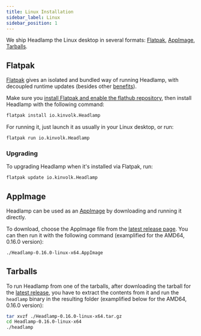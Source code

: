 ```yaml
---
title: Linux Installation
sidebar_label: Linux
sidebar_position: 1
---
```


We ship Headlamp the Linux desktop in several formats: [Flatpak](#flatpak), [AppImage](#appimage), [Tarballs](#tarballs).

## Flatpak

[Flatpak](https://flatpak.org/) gives an isolated and bundled way of running Headlamp, with decoupled runtime updates (besides other [benefits](https://en.wikipedia.org/wiki/Flatpak#Features)).

Make sure you [install Flatpak and enable the flathub repository](https://flatpak.org/setup/), then install Headlamp with the following command:

```bash
flatpak install io.kinvolk.Headlamp
```

For running it, just launch it as usually in your Linux desktop, or run:

```bash
flatpak run io.kinvolk.Headlamp
```

### Upgrading

To upgrading Headlamp when it's installed via Flatpak, run:

```bash
flatpak update io.kinvolk.Headlamp
```

## AppImage

Headlamp can be used as an [AppImage](https://appimage.org/) by downloading and running it directly.

To download, choose the AppImage file from the [latest release page](https://github.com/headlamp-k8s/headlamp/releases/latest).
You can then run it with the following command (examplified for the AMD64, 0.16.0 version):

```bash
./Headlamp-0.16.0-linux-x64.AppImage
```

## Tarballs

To run Headlamp from one of the tarballs, after downloading the tarball for the [latest release](https://github.com/headlamp-k8s/headlamp/releases/latest), you have to extract the contents from it and run
the `headlamp` binary in the resulting folder (examplified below for the AMD64, 0.16.0 version):

```bash
tar xvzf ./Headlamp-0.16.0-linux-x64.tar.gz
cd Headlamp-0.16.0-linux-x64
./headlamp
```
